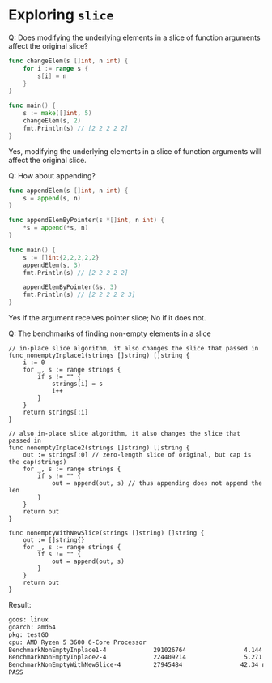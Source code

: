 # Exploring `slice`

Q: Does modifying the underlying elements in a slice of function arguments affect the original slice?

```go
func changeElem(s []int, n int) {
	for i := range s {
		s[i] = n
	}
}

func main() {
	s := make([]int, 5)
	changeElem(s, 2)
	fmt.Println(s) // [2 2 2 2 2]
}
```

Yes, modifying the underlying elements in a slice of function arguments will affect the original slice.

Q: How about appending?

```go
func appendElem(s []int, n int) {
	s = append(s, n)
}

func appendElemByPointer(s *[]int, n int) {
	*s = append(*s, n)
}

func main() {
	s := []int{2,2,2,2,2}
	appendElem(s, 3)
	fmt.Println(s) // [2 2 2 2 2]

	appendElemByPointer(&s, 3)
	fmt.Println(s) // [2 2 2 2 2 3]
}
```

Yes if the argument receives pointer slice; No if it does not.

Q: The benchmarks of finding non-empty elements in a slice

```golang
// in-place slice algorithm, it also changes the slice that passed in
func nonemptyInplace1(strings []string) []string {
	i := 0
	for _, s := range strings {
		if s != "" {
			strings[i] = s
			i++
		}
	}
	return strings[:i]
}

// also in-place slice algorithm, it also changes the slice that passed in
func nonemptyInplace2(strings []string) []string {
	out := strings[:0] // zero-length slice of original, but cap is the cap(strings)
	for _, s := range strings {
		if s != "" {
			out = append(out, s) // thus appending does not append the len
		}
	}
	return out
}

func nonemptyWithNewSlice(strings []string) []string {
	out := []string{}
	for _, s := range strings {
		if s != "" {
			out = append(out, s)
		}
	}
	return out
}
```

Result:

```bash
goos: linux
goarch: amd64
pkg: testGO
cpu: AMD Ryzen 5 3600 6-Core Processor
BenchmarkNonEmptyInplace1-4             291026764                4.144 ns/op
BenchmarkNonEmptyInplace2-4             224409214                5.271 ns/op
BenchmarkNonEmptyWithNewSlice-4         27945484                42.34 ns/op
PASS
```
